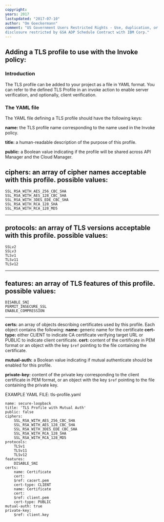 ```yaml
---
copyright:
years: 2017
lastupdated: "2017-07-10"
author: "Om Goeckermann"
comment: "US Government Users Restricted Rights - Use, duplication, or
disclosure restricted by GSA ADP Schedule Contract with IBM Corp."
---
```

## Adding a TLS profile to use with the Invoke policy:

### Introduction
The TLS profile can be added to your project as a file in YAML format. You can refer to the defined TLS Profile in an invoke action to enable server
verification, and optionally, client verification.

### The YAML file
The YAML file defining a TLS profile should have the following keys:

**name:** the TLS profile name corresponding to the name used in the Invoke policy.

**title:** a human-readable description of the purpose of this profile.

**public:** a Boolean value indicating if the profile will be shared across API Manager and the Cloud Manager.

**ciphers:** an array of cipher names acceptable with this profile.
  possible values:
  ---
    SSL_RSA_WITH_AES_256_CBC_SHA
    SSL_RSA_WITH_AES_128_CBC_SHA
    SSL_RSA_WITH_3DES_EDE_CBC_SHA
    SSL_RSA_WITH_RCA_128_SHA
    SSL_RSA_WITH_RCA_128_MD5
  ---
**protocols:** an array of TLS versions acceptable with this profile.
  possible values:
  ---
    SSLv2
    SSLv3
    TLSv1
    TLSv11
    TLSv12
  ---
**features:** an array of TLS features of this profile.
  possible values:
  ---
    DISABLE_SNI
    PERMIT_INSECURE_SSL
    ENABLE_COMPRESSION
  ---

**certs:** an array of objects describing certificates used by this profile. Each object contains the following:
  **name:** generic name for the certificate
  **cert-type:** either CLIENT to indicate CA certificate verifying target URL or PUBLIC to indicate client certificate.
  **cert:** content of the certificate in PEM format or an object with the key `$ref` pointing to the file containing the certificate.

**mutual-auth:** a Boolean value indicating if mutual authenticate should be enabled for this profile.

**private-key:** content of the private key corresponding to the client certificate in PEM format, or an object with the key `$ref` pointing to the file containing the private key.

EXAMPLE YAML FILE: tls-profile.yaml
```
name: secure-loopback
title: 'TLS Profile with Mutual Auth'
public: false
ciphers:
    SSL_RSA_WITH_AES_256_CBC_SHA
    SSL_RSA_WITH_AES_128_CBC_SHA
    SSL_RSA_WITH_3DES_EDE_CBC_SHA
    SSL_RSA_WITH_RCA_128_SHA
    SSL_RSA_WITH_RCA_128_MD5
protocols:
    TLSv1
    TLSv11
    TLSv12
features:
    DISABLE_SNI
certs:
    name: Certificate
    cert:
    $ref: cacert.pem
    cert-type: CLIENT
    name: Certificate
    cert:
    $ref: client.pem
    cert-type: PUBLIC
mutual-auth: true
private-key:
    $ref: client.key
```
